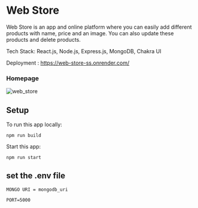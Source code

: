 # Web Store 

Web Store is an app and online platform where you can easily add different products with name, price and an image. You can also update these products and delete products.

Tech Stack: React.js, Node.js, Express.js, MongoDB, Chakra UI

Deployment : https://web-store-ss.onrender.com/

### Homepage

![web_store](https://github.com/user-attachments/assets/5338145f-5a25-41dc-9e11-2f2cbffee141)


## Setup

To run this app locally: 
```
npm run build
```

Start this app: 
```
npm run start
```

## set the .env file

```
MONGO URI = mongodb_uri

PORT=5000
```

